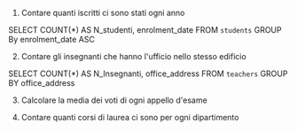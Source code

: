 1. Contare quanti iscritti ci sono stati ogni anno

SELECT COUNT(*) AS N_studenti, enrolment_date FROM `students` GROUP By enrolment_date ASC

2. Contare gli insegnanti che hanno l'ufficio nello stesso edificio

SELECT COUNT(*) AS N_Insegnanti, office_address FROM `teachers` GROUP BY office_address

3. Calcolare la media dei voti di ogni appello d'esame



4. Contare quanti corsi di laurea ci sono per ogni dipartimento


